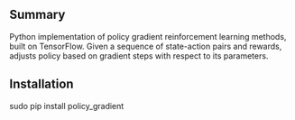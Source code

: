 ## Summary 

Python implementation of policy gradient reinforcement learning methods, built on TensorFlow. Given a sequence of state-action pairs and rewards, adjusts policy based on gradient steps with respect to its parameters. 

## Installation 

sudo pip install policy_gradient



